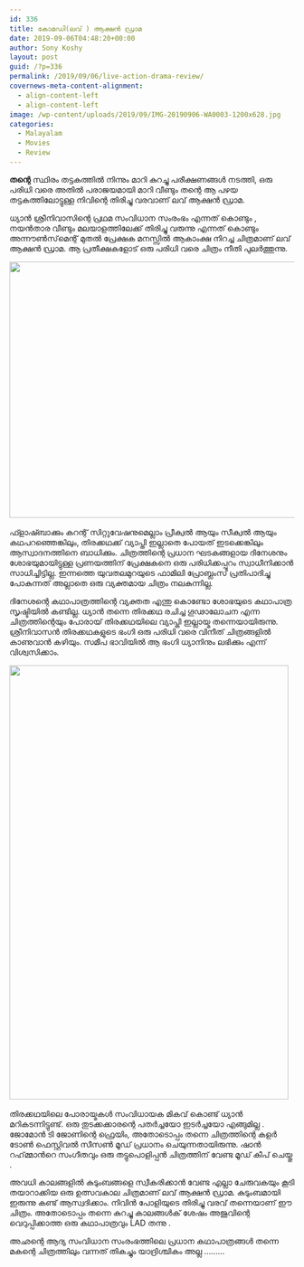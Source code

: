 ```yaml
---
id: 336
title: കോമഡി(ലവ് ) ആക്ഷൻ ഡ്രാമ
date: 2019-09-06T04:48:20+00:00
author: Sony Koshy
layout: post
guid: /?p=336
permalink: /2019/09/06/live-action-drama-review/
covernews-meta-content-alignment:
  - align-content-left
  - align-content-left
image: /wp-content/uploads/2019/09/IMG-20190906-WA0003-1200x628.jpg
categories:
  - Malayalam
  - Movies
  - Review
---
```

**തന്റെ** സ്ഥിരം തട്ടകത്തിൽ നിന്നും മാറി കുറച്ചു പരീക്ഷണങ്ങൾ നടത്തി, ഒരു പരിധി വരെ അതില്‍ പരാജയമായി മാറി വീണ്ടും തന്റെ ആ പഴയ തട്ടകത്തിലോട്ടുള്ള നിവിന്റെ തിരിച്ചു വരവാണ് ലവ് ആക്ഷൻ ഡ്രാമ.

ധ്യാൻ ശ്രീനിവാസിന്റെ പ്രഥമ സംവിധാന സംരംഭം എന്നത് കൊണ്ടും , നയൻതാര വീണ്ടും മലയാളത്തിലേക്ക് തിരിച്ചു വരുന്നു എന്നത് കൊണ്ടും അന്നൗൺസ്‌മെന്റ് മുതൽ പ്രേക്ഷക മനസ്സിൽ ആകാംക്ഷ നിറച്ച ചിത്രമാണ് ലവ് ആക്ഷൻ ഡ്രാമ. ആ പ്രതീക്ഷകളോട് ഒരു പരിധി വരെ ചിത്രം നീതി പുലർത്തുന്നു.



<div class="wp-block-image">
  <img loading="lazy" width="680" height="453" src="/wp-content/uploads/2019/09/IMG-20190906-WA0004.jpg" alt="" class="wp-image-338" srcset="/wp-content/uploads/2019/09/IMG-20190906-WA0004.jpg 680w, /wp-content/uploads/2019/09/IMG-20190906-WA0004-300x200.jpg 300w" sizes="(max-width: 680px) 100vw, 680px" />
</div>



ഫ്ളാഷ്ബാക്കും കറന്റ് സിറ്റുവേഷനുമെല്ലാം പ്രീക്വൽ ആയും സീക്വൽ ആയും കഥപറഞ്ഞെങ്കിലും, തിരക്കഥക്ക് വ്യാപ്തി ഇല്ലാതെ പോയത് ഇടക്കെങ്കിലും ആസ്വാദനത്തിനെ ബാധിക്കും. ചിത്രത്തിന്റെ പ്രധാന ഘടകങ്ങളായ ദിനേശനും ശോഭയുമായിട്ടുള്ള പ്രണയത്തിന് പ്രേക്ഷകനെ ഒരു പരിധിക്കപ്പുറം സ്വാധീനിക്കാന്‍ സാധിച്ചിട്ടില്ല. ഇന്നത്തെ യുവതലമുറയുടെ ഫാമിലി പ്രോബ്ലംസ് പ്രതിപാദിച്ചു പോകുന്നത് അല്ലാതെ ഒരു വ്യക്തമായ ചിത്രം നലകുന്നില്ല.

ദിനേശന്റെ കഥാപാത്രത്തിന്റെ വ്യക്തത എന്തു കൊണ്ടോ ശോഭയുടെ കഥാപാത്ര സൃഷ്ടിയിൽ കണ്ടില്ല. ധ്യാൻ തന്നെ തിരക്കഥ രചിച്ച ഗൂഢാലോചന എന്ന ചിത്രത്തിന്റെയും പോരായ് തിരക്കഥയിലെ വ്യാപ്തി ഇല്ലായ്മ തന്നെയായിരുന്നു. ശ്രീനിവാസൻ തിരക്കഥകളുടെ ഭംഗി ഒരു പരിധി വരെ വിനീത് ചിത്രങ്ങളിൽ കാണുവാൻ കഴിയും. സമീപ ഭാവിയില്‍ ആ ഭംഗി ധ്യാനിനും ലഭിക്കും എന്ന് വിശ്വസിക്കാം.

<div class="wp-block-image">
  <img loading="lazy" src="/wp-content/uploads/2019/09/IMG-20190906-WA0002-657x1024.jpg" alt="" class="wp-image-340" width="493" height="768" srcset="/wp-content/uploads/2019/09/IMG-20190906-WA0002-657x1024.jpg 657w, /wp-content/uploads/2019/09/IMG-20190906-WA0002-192x300.jpg 192w, /wp-content/uploads/2019/09/IMG-20190906-WA0002-768x1197.jpg 768w, /wp-content/uploads/2019/09/IMG-20190906-WA0002.jpg 821w" sizes="(max-width: 493px) 100vw, 493px" />
</div>

തിരക്കഥയിലെ പോരായ്മകള്‍ സംവിധായക മികവ് കൊണ്ട് ധ്യാൻ മറികടന്നിട്ടുണ്ട്. ഒരു തുടക്കക്കാരന്റെ പതർച്ചയോ ഇടര്‍ച്ചയോ എങ്ങുമില്ല . ജോമോൻ ടി ജോണിന്റെ ഫ്രെയിം, അതോടൊപ്പം തന്നെ ചിത്രത്തിന്റെ കളർ ടോൺ ഫെസ്റ്റിവൽ സീസൺ മൂഡ് പ്രധാനം ചെയുന്നതായിരുന്നു. ഷാൻ റഹ്മ്മാൻറെ സംഗീതവും ഒരു തട്ടുപൊളിപ്പൻ ചിത്രത്തിന് വേണ്ട മൂഡ് കീപ് ചെയ്തു . 

അവധി കാലങ്ങളിൽ കുടുംബങ്ങളെ സ്വീകരിക്കാൻ വേണ്ട എല്ലാ ചേരുവകയും കൂടി തയാറാക്കിയ ഒരു ഉത്സവകാല ചിത്രമാണ് ലവ് ആക്ഷന്‍ ഡ്രാമ. കുടുംബമായി ഇരുന്നു കണ്ട് ആസ്വദിക്കാം. നിവിൻ പോളിയുടെ തിരിച്ചു വരവ് തന്നെയാണ് ഈ ചിത്രം. അതോടൊപ്പം തന്നെ കുറച്ചു കാലങ്ങൾക് ശേഷം അജുവിന്റെ വെറുപ്പിക്കാത്ത ഒരു കഥാപാത്രവും LAD തന്നു .

അഛന്റെ ആദ്യ സംവിധാന സംരംഭത്തിലെ പ്രധാന കഥാപാത്രങ്ങൾ തന്നെ മകന്റെ ചിത്രത്തിലും വന്നത് തികച്ചും യാദ്രിശ്ചികം അല്ല ………